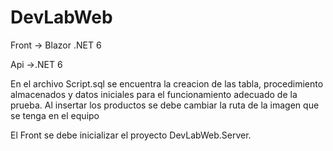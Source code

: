 # DevLabWeb
Front -> Blazor .NET 6 

Api ->.NET 6


En el archivo Script.sql se encuentra la creacion de las tabla, procedimiento almacenados y datos iniciales para el funcionamiento adecuado de la prueba.
Al insertar los productos se debe cambiar la ruta de la imagen que se tenga en el equipo

El Front se debe inicializar el proyecto DevLabWeb.Server.
